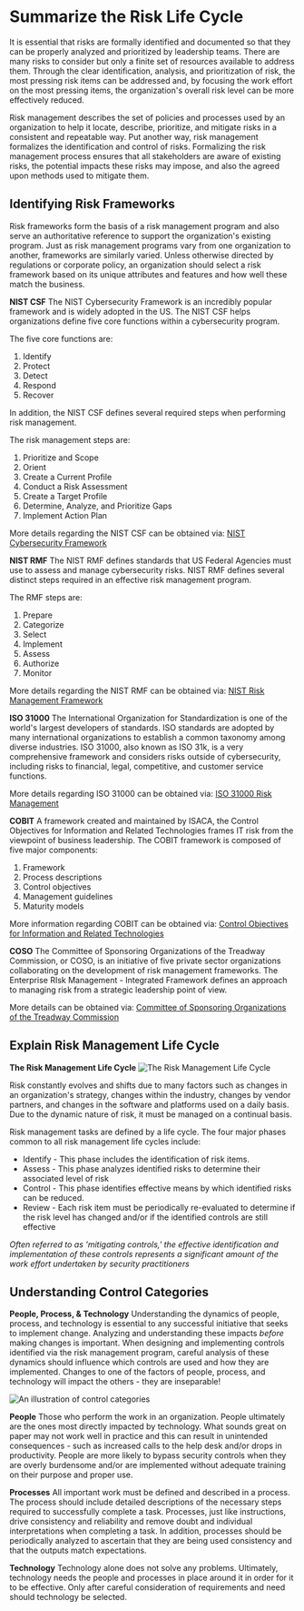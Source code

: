 # Summarize the Risk Life Cycle
It is essential that risks are formally identified and documented so that they can be properly analyzed and prioritized by leadership teams. There are many risks to consider but only a finite set of resources available to address them. Through the clear identification, analysis, and prioritization of risk, the most pressing risk items can be addressed and, by focusing the work effort on the most pressing items, the organization's overall risk level can be more effectively reduced.

Risk management describes the set of policies and processes used by an organization to help it locate, describe, prioritize, and mitigate risks in a consistent and repeatable way. Put another way, risk management formalizes the identification and control of risks. Formalizing the risk management process ensures that all stakeholders are aware of existing risks, the potential impacts these risks may impose, and also the agreed upon methods used to mitigate them.

## Identifying Risk Frameworks
Risk frameworks form the basis of a risk management program and also serve an authoritative reference to support the organization's existing program. Just as risk management programs vary from one organization to another, frameworks are similarly varied. Unless otherwise directed by regulations or corporate policy, an organization should select a risk framework based on its unique attributes and features and how well these match the business.

**NIST CSF**
The NIST Cybersecurity Framework is an incredibly popular framework and is widely adopted in the US. The NIST CSF helps organizations define five core functions within a cybersecurity program.

The five core functions are:
1) Identify
2) Protect
3) Detect
4) Respond
5) Recover

In addition, the NIST CSF defines several required steps when performing risk management.

The risk management steps are:
1) Prioritize and Scope
2) Orient
3) Create a Current Profile
4) Conduct a Risk Assessment
5) Create a Target Profile
6) Determine, Analyze, and Prioritize Gaps
7) Implement Action Plan

More details regarding the NIST CSF can be obtained via:
[NIST Cybersecurity Framework](https://www.nist.gov/itl/smallbusinesscyber/nist-cybersecurity-framework)

**NIST RMF**
The NIST RMF defines standards that US Federal Agencies must use to assess and manage cybersecurity risks. NIST RMF defines several distinct steps required in an effective risk management program.

The RMF steps are:
1) Prepare
2) Categorize
3) Select
4) Implement
5) Assess
6) Authorize
7) Monitor

More details regarding the NIST RMF can be obtained via:
[NIST Risk Management Framework](https://csrc.nist.gov/Projects/risk-management)

**ISO 31000**
The International Organization for Standardization is one of the world's largest developers of standards. ISO standards are adopted by many international organizations to establish a common taxonomy among diverse industries. ISO 31000, also known as ISO 31k, is a very comprehensive framework and considers risks outside of cybersecurity, including risks to financial, legal, competitive, and customer service functions.

More details regarding ISO 31000 can be obtained via:
[ISO 31000 Risk Management](https://www.iso.org/iso-31000-risk-management.html)

**COBIT**
A framework created and maintained by ISACA, the Control Objectives for Information and Related Technologies frames IT risk from the viewpoint of business leadership. The COBIT framework is composed of five major components:
1) Framework
2) Process descriptions
3) Control objectives
4) Management guidelines
5) Maturity models

More information regarding COBIT can be obtained via:
[Control Objectives for Information and Related Technologies](https://www.isaca.org/resources/cobit)

**COSO**
The Committee of Sponsoring Organizations of the Treadway Commission, or COSO, is an initiative of five private sector organizations collaborating on the development of risk management frameworks. The Enterprise RIsk Management - Integrated Framework defines an approach to managing risk from a strategic leadership point of view.

More details can be obtained via:
[Committee of Sponsoring Organizations of the Treadway Commission](https://www.coso.org/)

## Explain Risk Management Life Cycle
**The Risk Management Life Cycle**
![The Risk Management Life Cycle](https://s3.amazonaws.com/wmx-api-production/courses/17541/images/7207-1626186332843-cas_fig01_02.png)

Risk constantly evolves and shifts due to many factors such as changes in an organization's strategy, changes within the industry, changes by vendor partners, and changes in the software and platforms used on a daily basis. Due to the dynamic nature of risk, it must be managed on a continual basis.

Risk management tasks are defined by a life cycle. The four major phases common to all risk management life cycles include:
- Identify - This phase includes the identification of risk items.
- Assess - This phase analyzes identified risks to determine their associated level of risk
- Control - This phase identifies effective means by which identified risks can be reduced.
- Review - Each risk item must be periodically re-evaluated to determine if the risk level has changed and/or if the identified controls are still effective

*Often referred to as 'mitigating controls,' the effective identification and implementation of these controls represents a significant amount of the work effort undertaken by security practitioners*

## Understanding Control Categories
**People, Process, & Technology**
Understanding the dynamics of people, process, and technology is essential to any successful initiative that seeks to implement change. Analyzing and understanding these impacts *before* making changes is important. When designing and implementing controls identified via the risk management program, careful analysis of these dynamics should influence which controls are used and how they are implemented. Changes to one of the factors of people, process, and technology will impact the others - they are inseparable!

![An illustration of control categories](https://s3.amazonaws.com/wmx-api-production/courses/17541/images/8602-1626186369729-cas_fig01_03.png)

**People**
Those who perform the work in an organization. People ultimately are the ones most directly impacted by technology. What sounds great on paper may not work well in practice and this can result in unintended consequences - such as increased calls to the help desk and/or drops in productivity. People are more likely to bypass security controls when they are overly burdensome and/or are implemented without adequate training on their purpose and proper use.

**Processes**
All important work must be defined and described in a process. The process should include detailed descriptions of the necessary steps required to successfully complete a task. Processes, just like instructions, drive consistency and reliability and remove doubt and individual interpretations when completing a task. In addition, processes should be periodically analyzed to ascertain that they are being used consistency and that the outputs match expectations.

**Technology**
Technology alone does not solve any problems. Ultimately, technology needs the people and processes in place around it in order for it to be effective. Only after careful consideration of requirements and need should technology be selected.